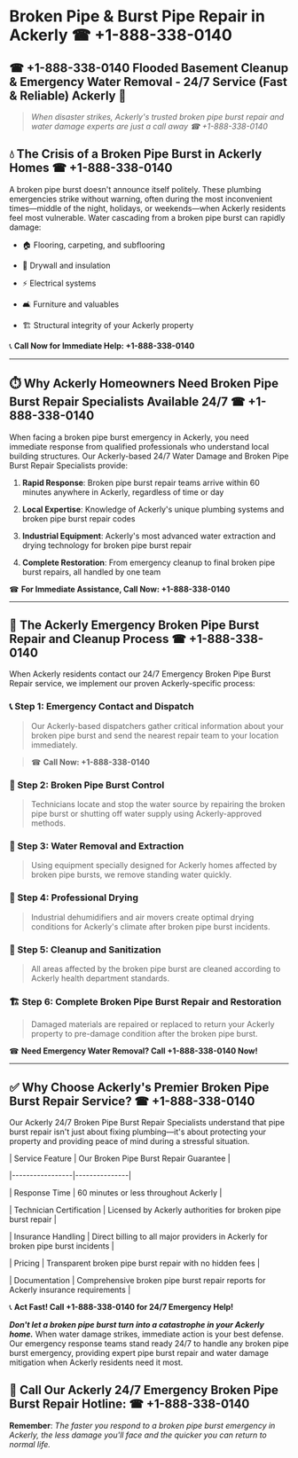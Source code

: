 # Broken Pipe & Burst Pipe Repair in Ackerly ☎ +1-888-338-0140  
## ☎ +1-888-338-0140 Flooded Basement Cleanup & Emergency Water Removal - 24/7 Service (Fast & Reliable) Ackerly 🚨  

> *When disaster strikes, Ackerly's trusted broken pipe burst repair and water damage experts are just a call away ☎ +1-888-338-0140*  

## 💧 The Crisis of a Broken Pipe Burst in Ackerly Homes ☎ +1-888-338-0140  

A broken pipe burst doesn't announce itself politely. These plumbing emergencies strike without warning, often during the most inconvenient times—middle of the night, holidays, or weekends—when Ackerly residents feel most vulnerable. Water cascading from a broken pipe burst can rapidly damage:  

* 🏠 Flooring, carpeting, and subflooring  
* 🧱 Drywall and insulation  
* ⚡ Electrical systems  
* 🛋️ Furniture and valuables  
* 🏗️ Structural integrity of your Ackerly property  

📞 **Call Now for Immediate Help: +1-888-338-0140**  

---  

## ⏱️ Why Ackerly Homeowners Need Broken Pipe Burst Repair Specialists Available 24/7 ☎ +1-888-338-0140  

When facing a broken pipe burst emergency in Ackerly, you need immediate response from qualified professionals who understand local building structures. Our Ackerly-based 24/7 Water Damage and Broken Pipe Burst Repair Specialists provide:  

1. **Rapid Response**: Broken pipe burst repair teams arrive within 60 minutes anywhere in Ackerly, regardless of time or day  
2. **Local Expertise**: Knowledge of Ackerly's unique plumbing systems and broken pipe burst repair codes  
3. **Industrial Equipment**: Ackerly's most advanced water extraction and drying technology for broken pipe burst repair  
4. **Complete Restoration**: From emergency cleanup to final broken pipe burst repairs, all handled by one team  

☎ **For Immediate Assistance, Call Now: +1-888-338-0140**  

---  

## 🔧 The Ackerly Emergency Broken Pipe Burst Repair and Cleanup Process ☎ +1-888-338-0140  

When Ackerly residents contact our 24/7 Emergency Broken Pipe Burst Repair service, we implement our proven Ackerly-specific process:  

### 📞 Step 1: Emergency Contact and Dispatch  
> Our Ackerly-based dispatchers gather critical information about your broken pipe burst and send the nearest repair team to your location immediately.  
> ☎ **Call Now: +1-888-338-0140**  

### 🚿 Step 2: Broken Pipe Burst Control  
> Technicians locate and stop the water source by repairing the broken pipe burst or shutting off water supply using Ackerly-approved methods.  

### 🌊 Step 3: Water Removal and Extraction  
> Using equipment specially designed for Ackerly homes affected by broken pipe bursts, we remove standing water quickly.  

### 💨 Step 4: Professional Drying  
> Industrial dehumidifiers and air movers create optimal drying conditions for Ackerly's climate after broken pipe burst incidents.  

### 🧼 Step 5: Cleanup and Sanitization  
> All areas affected by the broken pipe burst are cleaned according to Ackerly health department standards.  

### 🏗️ Step 6: Complete Broken Pipe Burst Repair and Restoration  
> Damaged materials are repaired or replaced to return your Ackerly property to pre-damage condition after the broken pipe burst.  

☎ **Need Emergency Water Removal? Call +1-888-338-0140 Now!**  

---  

## ✅ Why Choose Ackerly's Premier Broken Pipe Burst Repair Service? ☎ +1-888-338-0140  

Our Ackerly 24/7 Broken Pipe Burst Repair Specialists understand that pipe burst repair isn't just about fixing plumbing—it's about protecting your property and providing peace of mind during a stressful situation.  

| Service Feature | Our Broken Pipe Burst Repair Guarantee |  
|-----------------|---------------|  
| Response Time | 60 minutes or less throughout Ackerly |  
| Technician Certification | Licensed by Ackerly authorities for broken pipe burst repair |  
| Insurance Handling | Direct billing to all major providers in Ackerly for broken pipe burst incidents |  
| Pricing | Transparent broken pipe burst repair with no hidden fees |  
| Documentation | Comprehensive broken pipe burst repair reports for Ackerly insurance requirements |  

📞 **Act Fast! Call +1-888-338-0140 for 24/7 Emergency Help!**  

***Don't let a broken pipe burst turn into a catastrophe in your Ackerly home.*** When water damage strikes, immediate action is your best defense. Our emergency response teams stand ready 24/7 to handle any broken pipe burst emergency, providing expert pipe burst repair and water damage mitigation when Ackerly residents need it most.  

## 📱 Call Our Ackerly 24/7 Emergency Broken Pipe Burst Repair Hotline: ☎ +1-888-338-0140  

**Remember**: *The faster you respond to a broken pipe burst emergency in Ackerly, the less damage you'll face and the quicker you can return to normal life.*